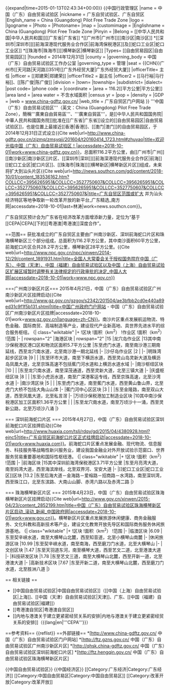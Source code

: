 {{expand|time=2015-01-13T02:43:34+00:00}}
{{中国行政管理区
|name = 中国（广东）自由贸易试验区
|nickname = 广东自贸试验区、广东自贸区
|English_name = China (Guangdong) Pilot Free Trade Zone
|logo = 
|lgogname = 
|Photo = 
|Photoname= 
|map = 
|customimage = 
|Englishname = China (Guangdong) Pilot Free Trade Zone
|Pinyin   = 
|Belong = [[中华人民共和国|中华人民共和国]][[广东省|广东省]]
*[[广州市|广州市]][[南沙区|南沙区]]
*[[深圳市|深圳市]][[前海深港现代服务业合作区|前海湾保税港区]]及[[蛇口工业区|蛇口工业区]]
*[[珠海市|珠海市]][[横琴新区|横琴新区]]
|Types= [[自由贸易园区|自由贸易园区]]
|founded = 2014年12月31日
|county = 
|governing_body = 中国（广东）自由贸易试验区工作办公室
|governing_type = 管理
|seat = {{CHN}}广州市[[天河路|天河路]]351号[[广东外经贸大厦|广东外经贸大厦]]
|officerTitle= 主任
|officer = [[郑建荣|郑建荣]]
|officerTitle2 = 副主任
|officer2 = [[马行裕|马行裕]]、[[陈广俊|陈广俊]]
|division = 
|town= 
|township= 
|subdistrict= 
|dialect= 
|post code= 
|phone code = 
|coordinate = 
|area = 116.2[[平方公里|平方公里]]
|area land = 
|area water =  不含水域面积
|census yr = 
|pop = 
|density = 
|GDP = 
|web = www.china-gdftz.gov.cn/
|web_title = 广东自贸区门户网站
}}
'''中国（广东）自由贸易试验区'''（英文：China (Guangdong) Pilot Free Trade Zone），簡稱'''廣東自由貿易區'''、'''廣東自貿區'''，是[[中华人民共和国国务院|中華人民共和國国务院]]批准在[[广东省|广东省]]设立的[[自由贸易园区|自由贸易试验区]]，也是位置上最接近[[香港|香港]]、[[澳门|澳门]]的自由贸易园区，于2014年12月31日正式设立<ref>{{Cite web|url=http://www.china-gdftz.gov.cn/zjzmq/zmsyqjj/201604/t20160414_1723.html#zhuyao|title=欢迎光临中国（广东）自由贸易试验区！|accessdate=2018-10-01|work=www.china-gdftz.gov.cn}}</ref>，总面积116.2平方公里，由[[广州市|广州]][[南沙新区|南沙新区]]片区、[[深圳市|深圳]][[前海深港现代服务业合作区|前海]][[蛇口工业区|蛇口片区]]、[[珠海市|珠海]][[横琴新区|横琴新区片区]]组成，未来将扩大到汕头片区<ref>{{Cite web|url=http://news.southcn.com/gd/content/2018-10/01/content_183536162.htm?COLLCC=3956265951&COLLCC=3527750607&COLLCC=3956265951&COLLCC=3527750607&COLLCC=3956265951&COLLCC=3527750607&COLLCC=3956265951&COLLCC=3527750607&|title=广东自贸区范围或扩大 并为汕头经济特区等地争取新一轮改革开放的新平台_广东精选_南方网|accessdate=2018-10-01|last=林涛|work=news.southcn.com}}</ref>。

广东自贸区预计会为广东省在经济改革方面增添新力量，定位为“基于[[CEPA|CEPA]]下的[[粤港澳|粤港澳]]深度合作”。

==范围==
获批准成立的广东自贸区主要由广州南沙新区、深圳前海蛇口片区和珠海横琴新区三个部分组成，总面积为116.2平方公里，其中南沙面积60平方公里，前海蛇口片区合共28.2平方公里，横琴新区28平方公里。<ref>{{Cite web|url=http://www.npc.gov.cn/npc/xinwen/2014-12/29/content_1891931.htm|title=全国人大常委会关于授权国务院在中国（广东）、中国（天津）、中国（福建）自由贸易试验区以及中国（上海）自由贸易试验区扩展区域暂时调整有关法律规定的行政审批的决定_中国人大网|accessdate=2018-10-01|work=www.npc.gov.cn}}</ref>

===广州南沙新区片区===
2015年4月21日，中国（广东）自由贸易试验区广州南沙新区片区挂牌启动<ref>{{Cite web|url=http://www.gz.gov.cn/gzgov/s2342/201504/ae3bfbb2cd0e440a89ed31c9f1f5b131.shtml|title=中国广州政府门户网站 - 中国（广东）自由贸易试验区广州南沙新区片区挂牌|accessdate=2018-10-01|work=www.gz.gov.cn|language=zh-CN}}</ref>。南沙片区重点发展航运物流、特色金融、国际商贸、高端制造等产业，建设现代产业新高地、具世界先进水平的综合服务枢纽。
{| class="wikitable"
|+
!区块
!面积（km<sup>2</sup>）
!作业区
!面积（km<sup>2</sup>）
!范围
|-
| rowspan="2" |海港区块
| rowspan="2" |15
|龙穴岛作业区
|13<ref>其中南沙保税港区港口区和物流区面积5.7平方公里</ref>
|东至虎门水道，南至南沙港三期南延线，西至龙穴南水道，北至南沙港一期北延线
|-
|沙仔岛作业区
|2
|
|-
|明珠湾起步区区块
|9
|
|
|东至环市大道，南至下横沥水道，西至灵山岛灵新大道及横沥岛凤凰大道，北至京珠高速<ref>不包括蕉门河水道和上横沥水道水域</ref>
|-
|南沙枢纽区块
|10
|
|
|东至龙穴南水道，南至深茂通道，西至灵新大道，北至三镇大道
|-
|庆盛枢纽区块
|8
|
|
|东至小虎沥水道，南至广深港客运专线，西至京珠高速，北至沙湾水道
|-
|南沙湾区块
|5
|
|
|东至虎门水道，南至蕉门水道，西至黄山鲁山界，北至虎门大桥<ref>不包括大角山山体</ref>
|-
|蕉门河中心区区块
|3
|
|
|东至金隆路，南至双山大道，西至凤凰大道，北至私言滘
|-
|万顷沙保税港加工制造业区块
|10<ref>其中南沙保税港区加工区面积1.36平方公里</ref>
|
|
|东至龙穴南水道，南至万顷沙十一涌，西至灵新公路，北至万顷沙八涌
|}

=== 深圳前海蛇口片区 ===
2015年4月27日，中国（广东）自由贸易试验区深圳前海蛇口片区挂牌启动<ref>{{Cite web|url=http://www.huaxia.com/tslj/rdqy/gd/2015/04/4380928.html?ejnc5|title=广东自贸区前海蛇口片区正式挂牌启动|accessdate=2018-10-01|work=www.huaxia.com}}</ref>。前海蛇口片区重点发展金融、现代物流、信息服务、科技服务等战略性新兴服务业，建设我国金融业对外开放试验示范窗口、世界服务贸易重要基地和国际性枢纽港。
{| class="wikitable"
|+
!区块
!面积（km<sup>2</sup>）
!范围
|-
|前海区块
|15<ref>其中深圳前海湾保税港区3.71平方公里</ref>
|东至月亮湾大道，南至妈湾大道，西至海滨岸线，北至双界河、宝安大道
|-
|[[蛇口工业区|蛇口工业区]]区块
|13.2
|东至后海大道－金海路－爱榕路－招商路－水湾路，南至深圳湾，西至珠江口，北至东滨路、大南山山脚、赤湾六路以及赤湾二路
|}

=== 珠海横琴新区片区 ===
2015年4月23日，中国（广东）自由贸易试验区珠海横琴新区片区挂牌启动<ref>{{Cite web|url=http://www.gov.cn/xinwen/2015-04/23/content_2852199.htm|title=中国（广东）自由贸易试验区珠海横琴新区片区启动_滚动_新闻_中国政府网|accessdate=2018-10-01|work=www.gov.cn}}</ref>。横琴新区片区重点发展旅游休闲健康、商务金融服务、文化科教和高新技术等产业，建设文化教育开放先导区和国际商务服务休闲旅游基地。
{| class="wikitable"
|+
!区块
!面积（km<sup>2</sup>）
!范围
|-
|临澳区块
|6.09
|东至契辛峡水道，南至大横琴山北麓，西至知音道，北至小横琴山南麓
|-
|休闲旅游区块
|10.99
|东至契辛峡水道，南至南海，西至磨刀门水道，北至大横琴山
|-
|文创区块
|1.47
|东至天羽道东河，南至横琴大道，西至艺文二道，北至港澳大道
|-
|科技研发区块
|1.78
|东至艺文三道，南至大横琴山北麓，西至开新一道，北至港澳大道
|-
|高新技术区块
|7.67
|东至开新二道，南至大横琴山北麓，西至磨刀门水道，北至胜洲八道
|}

== 相关链接 ==

* [[中国自由贸易试验区|中国自由贸易试验区]]（[[中国（上海）自由贸易试验区|上海]]、[[中国（天津）自由贸易试验区|天津]]、广东、[[中国（福建）自由贸易试验区|福建]]）
* [[粤港澳自贸区|粤港澳自贸区]]
* [[内地与港澳关于建立更紧密经贸关系的安排|内地与港澳关于建立更紧密经贸关系的安排]]（{{lang|en|'''CEPA'''}}）

==参考资料==
{{reflist}}
==外部链接==
*[http://www.china-gdftz.gov.cn/ 中国（广东）自由贸易试验区门户网站]
*[http://ftz.gzns.gov.cn/ 中国（广东）自由贸易试验区广州南沙新区片区]
*[http://qhsk.china-gdftz.gov.cn/ 中国（广东）自由贸易试验区深圳前海蛇口片区]
*[http://ftz.hengqin.gov.cn/ 中国（广东）自由贸易试验区珠海横琴新区片区]


{{中国自由贸易试验区}}
{{中国经济区}}
[[Category:广东经济|Category:广东经济]]
[[Category:中国自由贸易区|Category:中国自由贸易区]]
[[Category:改革开放|Category:改革开放]]